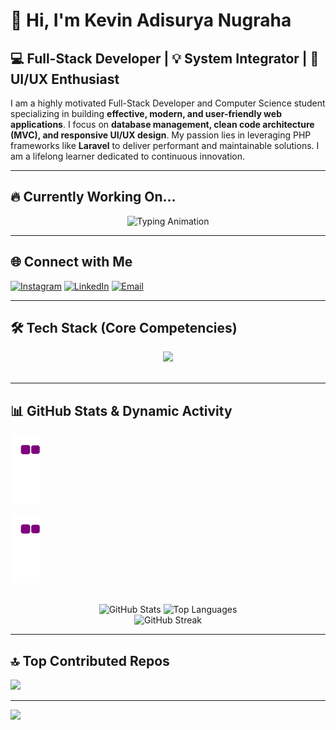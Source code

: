 # 👋 Hi, I'm Kevin Adisurya Nugraha

## 💻 Full-Stack Developer | 💡 System Integrator | 🎨 UI/UX Enthusiast

I am a highly motivated Full-Stack Developer and Computer Science student specializing in building **effective, modern, and user-friendly web applications**. I focus on **database management, clean code architecture (MVC), and responsive UI/UX design**. My passion lies in leveraging PHP frameworks like **Laravel** to deliver performant and maintainable solutions. I am a lifelong learner dedicated to continuous innovation.

---

## 🔥 Currently Working On...

<div align="center">
  <img src="https://readme-typing-svg.herokuapp.com?font=Fira+Code&pause=1000&color=9148FF&center=true&vCenter=true&width=435&lines=Mastering+Laravel+12;Exploring+Next.js+%26+TypeScript;Building+Scalable+Web+Solutions;Preparing+for+Interview+Success!" alt="Typing Animation" />
</div>

---

## 🌐 Connect with Me
[![Instagram](https://img.shields.io/badge/Instagram-%23E4405F.svg?logo=Instagram&logoColor=white)](https://www.instagram.com/kvn.ads/?hl=id)
[![LinkedIn](https://img.shields.io/badge/LinkedIn-%230077B5.svg?logo=linkedin&logoColor=white)](https://www.linkedin.com/in/kevin-adisurya-nugraha-51a913243/)
[![Email](https://img.shields.io/badge/Email-D14836?logo=gmail&logoColor=white)](mailto:habeelkevin@gmail.com)

---

## 🛠 Tech Stack (Core Competencies)

<div align='center'>
  <img src="https://skillicons.dev/icons?i=php,laravel,mysql,sqlite,tailwind,bootstrap,js,git,github,vercel,figma" />
</div>
<br>

---

## 📊 GitHub Stats & Dynamic Activity

![snake gif](https://github.com/kevinadisuryanugraha/kevinadisuryanugraha/blob/output/github-contribution-grid-snake.gif)

![snake gif](https://raw.githubusercontent.com/kevinadisuryanugraha/kevinadisuryanugraha/output/github-contribution-grid-snake.gif)

<br>

<div align="center">
  <img src="https://github-readme-stats.vercel.app/api?username=kevinadisuryanugraha&show_icons=true&theme=vue-dark&title_color=38b2ac&icon_color=38b2ac&hide_border=true" alt="GitHub Stats" />
  <img src="https://github-readme-stats.vercel.app/api/top-langs/?username=kevinadisuryanugraha&layout=compact&theme=vue-dark&title_color=38b2ac&icon_color=38b2ac&hide_border=true" alt="Top Languages" />
  <br/>
  <img src="https://streak-stats.demolab.com/?user=kevinadisuryanugraha&theme=vue-dark&ring=38b2ac&fire=38b2ac&currStreakLabel=38b2ac&sideLabels=38b2ac&sideNums=38b2ac&date_color=ffffff&hide_border=true" alt="GitHub Streak" />

</div>

---

## 🔝 Top Contributed Repos
![](https://github-contributor-stats.vercel.app/api?username=kevinadisuryanugraha&limit=5&theme=tokyonight&combine_all_yearly_contributions=true)

---

[![](https://visitcount.itsvg.in/api?id=kevinadisuryanugraha&icon=0&color=0)](https://visitcount.itsvg.in)

